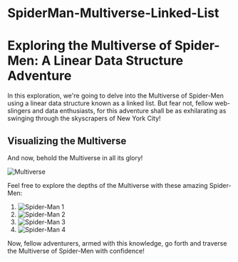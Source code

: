 # SpiderMan-Multiverse-Linked-List

# Exploring the Multiverse of Spider-Men: A Linear Data Structure Adventure

In this exploration, we're going to delve into the Multiverse of Spider-Men using a linear data structure known as a linked list. But fear not, fellow web-slingers and data enthusiasts, for this adventure shall be as exhilarating as swinging through the skyscrapers of New York City!

## Visualizing the Multiverse

And now, behold the Multiverse in all its glory!

![Multiverse](path/to/multiverse.png)

Feel free to explore the depths of the Multiverse with these amazing Spider-Men:

1. ![Spider-Man 1](path/to/spiderman1.png)
2. ![Spider-Man 2](path/to/spiderman2.png)
3. ![Spider-Man 3](path/to/spiderman3.png)
4. ![Spider-Man 4](path/to/spiderman4.png)

Now, fellow adventurers, armed with this knowledge, go forth and traverse the Multiverse of Spider-Men with confidence!
